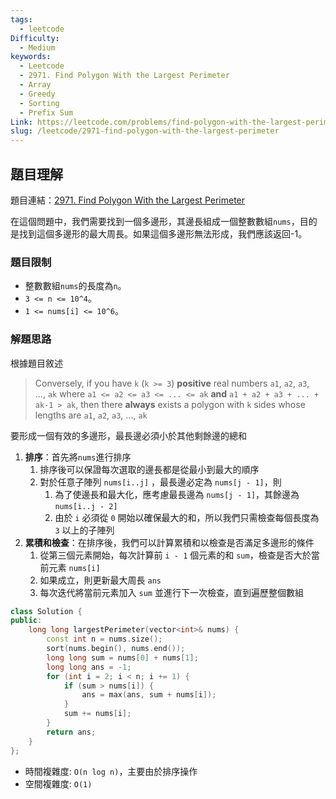 ```yaml
---
tags:
  - leetcode
Difficulty:
  - Medium
keywords:
  - Leetcode
  - 2971. Find Polygon With the Largest Perimeter
  - Array
  - Greedy
  - Sorting
  - Prefix Sum
Link: https://leetcode.com/problems/find-polygon-with-the-largest-perimeter/description/
slug: /leetcode/2971-find-polygon-with-the-largest-perimeter
---
```

## 題目理解

題目連結：[2971. Find Polygon With the Largest Perimeter](https://leetcode.com/problems/find-polygon-with-the-largest-perimeter/)

在這個問題中，我們需要找到一個多邊形，其邊長組成一個整數數組`nums`，目的是找到這個多邊形的最大周長。如果這個多邊形無法形成，我們應該返回-1。

### 題目限制

- 整數數組`nums`的長度為`n`。
- `3 <= n <= 10^4`。
- `1 <= nums[i] <= 10^6`。

### 解題思路

根據題目敘述
> Conversely, if you have `k` (`k >= 3`) **positive** real numbers `a1`, `a2`, `a3`, ..., `ak` where `a1 <= a2 <= a3 <= ... <= ak` **and** `a1 + a2 + a3 + ... + ak-1 > ak`, then there **always** exists a polygon with `k` sides whose lengths are `a1`, `a2`, `a3`, ..., `ak`

要形成一個有效的多邊形，最長邊必須小於其他剩餘邊的總和

1. **排序**：首先將`nums`進行排序
	1. 排序後可以保證每次選取的邊長都是從最小到最大的順序
	2. 對於任意子陣列 `nums[i..j]` ，最長邊必定為 `nums[j - 1]`，則
		1. 為了使邊長和最大化，應考慮最長邊為 `nums[j - 1]`，其餘邊為 `nums[i..j - 2]`
		2. 由於 `i` 必須從 `0` 開始以確保最大的和，所以我們只需檢查每個長度為 `3` 以上的子陣列
2. **累積和檢查**：在排序後，我們可以計算累積和以檢查是否滿足多邊形的條件
	1. 從第三個元素開始，每次計算前 `i - 1` 個元素的和 `sum`，檢查是否大於當前元素 `nums[i]`
	2. 如果成立，則更新最大周長 `ans`
	3. 每次迭代將當前元素加入 `sum` 並進行下一次檢查，直到遍歷整個數組

```cpp
class Solution {
public:
    long long largestPerimeter(vector<int>& nums) {
        const int n = nums.size();
        sort(nums.begin(), nums.end());
        long long sum = nums[0] + nums[1];
        long long ans = -1;
        for (int i = 2; i < n; i += 1) {
            if (sum > nums[i]) {
                ans = max(ans, sum + nums[i]);
            }
            sum += nums[i];
        }
        return ans;
    }
};
```

- 時間複雜度: `O(n log n)`，主要由於排序操作
- 空間複雜度: `O(1)`
